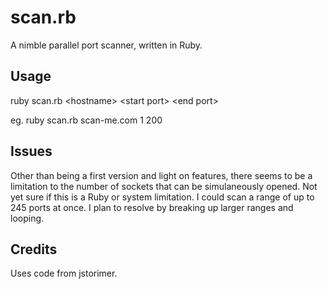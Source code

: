 scan.rb
=======

A nimble parallel port scanner, written in Ruby.

Usage
-----

ruby scan.rb \<hostname\> \<start port\> \<end port\>

eg. ruby scan.rb scan-me.com 1 200

Issues
------

Other than being a first version and light on features, there seems to be a limitation to the number of sockets that can be simulaneously opened. Not yet sure if this is a Ruby or system limitation. I could scan a range of up to 245 ports at once. I plan to resolve by breaking up larger ranges and looping.

Credits
-------

Uses code from <href a="https://github.com/jstorimer">jstorimer</a>.
